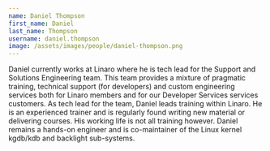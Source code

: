 ```yaml
---
name: Daniel Thompson
first_name: Daniel
last_name: Thompson
username: daniel.thompson
image: /assets/images/people/daniel-thompson.png
---
```

D﻿aniel currently works at Linaro where he is tech lead for the Support and Solutions Engineering team. This team provides a mixture of pragmatic training, technical support (for developers) and custom engineering services both for Linaro members and for our Developer Services services customers. As tech lead for the team, Daniel leads training within Linaro. He is an experienced trainer and is regularly found writing new material or delivering courses. His working life is not all training however. Daniel remains a hands-on engineer and is co-maintainer of the Linux kernel kgdb/kdb and backlight sub-systems.